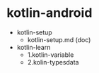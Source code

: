 # kotlin-android

- kotlin-setup
    -   kotlin-setup.md (doc)
- kotlin-learn
    -   1.kotlin-variable
    -   2.kolin-typesdata